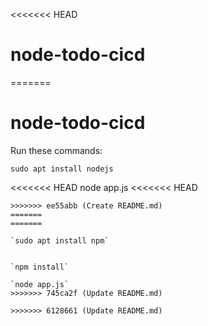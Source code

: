 <<<<<<< HEAD
# node-todo-cicd
=======
# node-todo-cicd

Run these commands:


`sudo apt install nodejs`

<<<<<<< HEAD
node app.js
<<<<<<< HEAD
```
>>>>>>> ee55abb (Create README.md)
=======
=======

`sudo apt install npm`


`npm install`

`node app.js`
>>>>>>> 745ca2f (Update README.md)

>>>>>>> 6128661 (Update README.md)
